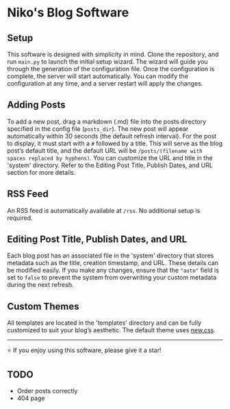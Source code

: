 # Niko's Blog Software

## Setup
This software is designed with simplicity in mind. Clone the repository, and run `main.py` to launch the initial setup wizard. The wizard will guide you through the generation of the configuration file. Once the configuration is complete, the server will start automatically. You can modify the configuration at any time, and a server restart will apply the changes.

## Adding Posts
To add a new post, drag a markdown (.md) file into the posts directory specified in the config file (`posts_dir`). The new post will appear automatically within 30 seconds (the default refresh interval). For the post to display, it must start with a `#` followed by a title. This will serve as the blog post’s default title, and the default URL will be `/posts/(filename with spaces replaced by hyphens)`. You can customize the URL and title in the 'system' directory. Refer to the Editing Post Title, Publish Dates, and URL section for more details.

## RSS Feed
An RSS feed is automatically available at `/rss`. No additional setup is required.

## Editing Post Title, Publish Dates, and URL
Each blog post has an associated file in the 'system' directory that stores metadata such as the title, creation timestamp, and URL. These details can be modified easily. If you make any changes, ensure that the `"auto"` field is set to `false` to prevent the system from overwriting your custom metadata during the next refresh.

## Custom Themes
All templates are located in the 'templates' directory and can be fully customized to suit your blog’s aesthetic. The default theme uses [new.css](https://newcss.net).

---

⭐ If you enjoy using this software, please give it a star!

## TODO
- Order posts correctly
- 404 page
